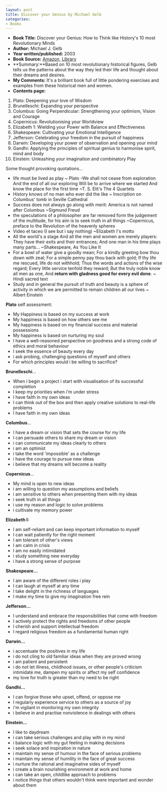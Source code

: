 ```yaml
---
layout: post
title: Discover your Genius by Michael Gelb
categories:
- Books
---
```


- **Book Title:**  Discover your Genius: How to Think like History's 10 most Revolutionary Minds
- **Author:** Michael J. Gelb
- **Year written/published:**  2003
- **Book Source:**  [Amazon](http://www.amazon.com/Discover-Your-Genius-Historys-Revolutionary/dp/0060937904/ref=sr_1_2/002-0774290-2058425?ie=UTF8&s=books&qid=1185026996&sr=8-2), [Library](http://vistaweb.nlb.gov.sg/cgi-bin/cw_cgi?fullRecord+2103+3002+11797039+1+0)
- **Summary:**Based on 10 most revolutionary historical figures, Gelb tells us the patterns about the way they led their life and thought about their dreams and desires.
- **My Comments:** It's a brilliant book full of little pondering exercises and examples from these historical men and women.
- **Contents page:**

1. Plato: Deepening your love of Wisdom
2. Brunelleschi: Expanding your perspective
3. Columbus: Going Perpendicular: Strengthening your optimism, Vision and Courage
4. Copernicus: Revolutionising your Worldview
5. Elizabeth 1: Wielding your Power with Balance and Effectiveness
6. Shakespeare: Cultivating your Emotional Intelligence
7. Jefferson: Celebrating your freedom in the pursuit of happiness
8. Darwin: Developing your power of observation and opening your mind
9. Gandhi: Applying the principles of spiritual genius to harmonise spirit, mind and body
10. Einstein: Unleashing your imagination and combinatory Play

Some thought provoking quotations...

- life must be lived as play ~ Plato
-We shall not cease from exploration And the end of all our exploring Will be to arrive where we started And know the place for the first time ~T. S. Elit's The 4 Quartets
- History knows of no man who ever did the like ~ Inscription on Columbus' tomb in Seville Cathedral
- Success does not always go along with merit: America is not named after Columbus ~Sigmund Freud
- the speculations of a philosopher are far removed form the judgement of the multitude, for his aim is to seek truth in all things ~Copernicus, preface to the Revolution of the heavenly spheres
- Video et taceo (I see but i say nothing) ~Elizabeth I's motto
- All the world's a stage And all the men and women are merely players: They have their exits and their entrances; And one man in his time plays many parts... ~Shakespeare, As You Like It
- For a bowl of water give a goodly mean; For a kindly greeting bow thou down with zeal; For a simple penny pay thou back with gold; If thy life me rescued, life do not withhold; Thus the words and actions of the wise regard; Every little service tenfold they reward; But the truly noble know all men as one, And **return with gladness good for every evil done**. ~ Hindi sacred text
- Study and in general the pursuit of truth and beauty is a sphere of activity in which we are permitted to remain children all our lives ~ Albert Einstein

**Plato** self assessment:

- My Happiness is based on my success at work
- My happiness is based on how others see me
- My happiness is based on my financial success and material possessions
- My happiness is based on nurturing my soul
- I have a well-reasoned perspective on goodness and a strong code of ethics and moral behaviour
- I seek the essence of beauty every day
- i ask probing, challenging questions of myself and others
- For which principles would i be willing to sacrifice?

**Brunelleschi**...

- When i begin a project i start with visualisation of its successful completion
- I keep my priorities when i'm under stress
- I have faith in my own ideas
- I can think out of the box and then apply creative solutions to real-life problems
- I have faith in my own ideas

**Columbus**...

- I have a dream or vision that sets the course for my life
- I can persuade others to share my dream or vision
- i can communicate my ideas clearly to others
- i am an optimist
- i take the word 'impossible' as a challenge
- i have the courage to pursue new ideas
- i believe that my dreams will become a reality

**Copernicus**...

- My mind is open to new ideas
- i am willing to question my assumptions and beliefs
- i am sensitive to others when presenting them with my ideas
- i seek truth in all things
- i use my reason and logic to solve problems
- i cultivate my memory power

**Elizabeth I:**

- I am self-reliant and can keep important information to myself
- I can wait patiently for the right moment
- I am tolerant of other's views
- I am calm in crisis
- I am no easily intimidated
- i study something new everyday
- i have a strong sense of purpose

**Shakespeare...**

- I am aware of the different roles i play
- I can laugh at myself at any time
- I take delight in the richness of languages
- I make my time to give my imagination free rein

**Jefferson...**

- I understand and embrace the responsibilities that come with freedom
- I actively protect the rights and freedoms of other people
- I cherish and support intellectual freedom
- I regard religious freedom as a fundamental human right

**Darwin...**

- i accentuate the positives in my life
- i do not cling to old familiar ideas when they are proved wrong
- i am patient and persistent
- i do not let illness, childhood issues, or other people's criticism intimidate me, dampen my spirits or affect my self confidence
- my love for truth is greater than my need to be right

**Gandhi...**

- I can forgive those who upset, offend, or oppose me
- I regularly experience service to others as a source of joy
- i'm vigilant in monitoring my own integrity
- i believe in and practise nonviolence in dealings with others

**Einstein...**

- I like to daydream
- i can take serious challenges and play with in my mind
- i balance logic with my gut feeling in making decisions
- i seek solace and inspiration in nature
- i maintain my sense of humour in the face of serious problems
- i maintain my sense of humility in the face of great success
- i nurture the rational and imaginative sides of myself
- i create a brain nourishing environment at work and home
- i can take an open, childlike approach to problems
- i notice things that others wouldn't think were important and wonder about them
